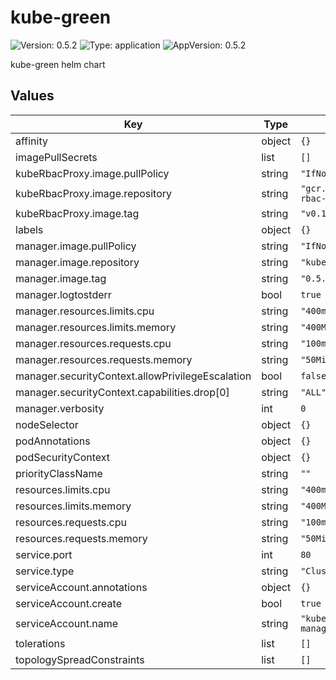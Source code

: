 # kube-green

![Version: 0.5.2](https://img.shields.io/badge/Version-0.5.2-informational?style=flat-square) ![Type: application](https://img.shields.io/badge/Type-application-informational?style=flat-square) ![AppVersion: 0.5.2](https://img.shields.io/badge/AppVersion-0.5.2-informational?style=flat-square)

kube-green helm chart

## Values

| Key | Type | Default | Description |
|-----|------|---------|-------------|
| affinity | object | `{}` |  |
| imagePullSecrets | list | `[]` |  |
| kubeRbacProxy.image.pullPolicy | string | `"IfNotPresent"` |  |
| kubeRbacProxy.image.repository | string | `"gcr.io/kubebuilder/kube-rbac-proxy"` |  |
| kubeRbacProxy.image.tag | string | `"v0.15.0"` |  |
| labels | object | `{}` |  |
| manager.image.pullPolicy | string | `"IfNotPresent"` |  |
| manager.image.repository | string | `"kubegreen/kube-green"` |  |
| manager.image.tag | string | `"0.5.2"` |  |
| manager.logtostderr | bool | `true` |  |
| manager.resources.limits.cpu | string | `"400m"` |  |
| manager.resources.limits.memory | string | `"400Mi"` |  |
| manager.resources.requests.cpu | string | `"100m"` |  |
| manager.resources.requests.memory | string | `"50Mi"` |  |
| manager.securityContext.allowPrivilegeEscalation | bool | `false` |  |
| manager.securityContext.capabilities.drop[0] | string | `"ALL"` |  |
| manager.verbosity | int | `0` |  |
| nodeSelector | object | `{}` |  |
| podAnnotations | object | `{}` |  |
| podSecurityContext | object | `{}` |  |
| priorityClassName | string | `""` |  |
| resources.limits.cpu | string | `"400m"` |  |
| resources.limits.memory | string | `"400Mi"` |  |
| resources.requests.cpu | string | `"100m"` |  |
| resources.requests.memory | string | `"50Mi"` |  |
| service.port | int | `80` |  |
| service.type | string | `"ClusterIP"` |  |
| serviceAccount.annotations | object | `{}` |  |
| serviceAccount.create | bool | `true` |  |
| serviceAccount.name | string | `"kube-green-controller-manager"` |  |
| tolerations | list | `[]` |  |
| topologySpreadConstraints | list | `[]` |  |

